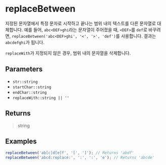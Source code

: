 # replaceBetween <Badge type="tip" text="JavaScript" /><Badge type="info" text="Dart" />

지정된 문자열에서 특정 문자로 시작하고 끝나는 범위 내의 텍스트를 다른 문자열로 대체합니다. 예를 들어, `abc<DEF>ghi`라는 문자열이 주어졌을 때, `<DEF>`를 `def`로 바꾸려면, `replaceBetween('abc<DEF>ghi', '<', '>', 'def')`를 사용합니다. 결과는 `abcdefghi`가 됩니다.

`replaceWith`가 지정되지 않은 경우, 범위 내의 문자열을 삭제합니다.

## Parameters

- `str::string`
- `startChar::string`
- `endChar::string`
- `replaceWith::string || ''`

## Returns

> string

## Examples

```javascript
replaceBetween('ab[c]d[e]f', '[', ']'); // Returns 'abdf'
replaceBetween('abcd:replace:', ':', ':', 'e'); // Returns 'abcde'
```
